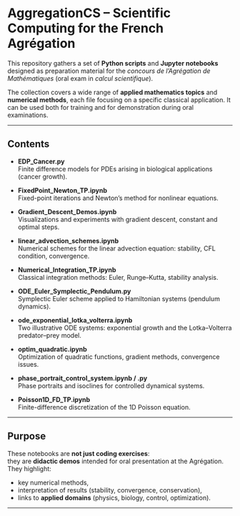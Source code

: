 # AggregationCS – Scientific Computing for the French Agrégation

This repository gathers a set of **Python scripts** and **Jupyter notebooks** designed as preparation material for the *concours de l’Agrégation de Mathématiques* (oral exam in *calcul scientifique*).

The collection covers a wide range of **applied mathematics topics** and **numerical methods**, each file focusing on a specific classical application. It can be used both for training and for demonstration during oral examinations.

---

## Contents

- **EDP_Cancer.py**  
  Finite difference models for PDEs arising in biological applications (cancer growth).

- **FixedPoint_Newton_TP.ipynb**  
  Fixed-point iterations and Newton’s method for nonlinear equations.

- **Gradient_Descent_Demos.ipynb**  
  Visualizations and experiments with gradient descent, constant and optimal steps.

- **linear_advection_schemes.ipynb**  
  Numerical schemes for the linear advection equation: stability, CFL condition, convergence.

- **Numerical_Integration_TP.ipynb**  
  Classical integration methods: Euler, Runge–Kutta, stability analysis.

- **ODE_Euler_Symplectic_Pendulum.py**  
  Symplectic Euler scheme applied to Hamiltonian systems (pendulum dynamics).

- **ode_exponential_lotka_volterra.ipynb**  
  Two illustrative ODE systems: exponential growth and the Lotka–Volterra predator–prey model.

- **optim_quadratic.ipynb**  
  Optimization of quadratic functions, gradient methods, convergence issues.

- **phase_portrait_control_system.ipynb / .py**  
  Phase portraits and isoclines for controlled dynamical systems.

- **Poisson1D_FD_TP.ipynb**  
  Finite-difference discretization of the 1D Poisson equation.

---

## Purpose

These notebooks are **not just coding exercises**:  
they are **didactic demos** intended for oral presentation at the Agrégation.  
They highlight:
- key numerical methods,  
- interpretation of results (stability, convergence, conservation),  
- links to **applied domains** (physics, biology, control, optimization).

---
